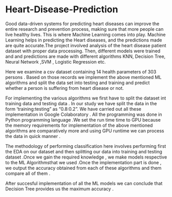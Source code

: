 # Heart-Disease-Prediction

Good data-driven systems for predicting heart diseases can improve the entire research and prevention process, making sure that more people can live healthy lives. This is where Machine Learning comes into play. Machine Learning helps in predicting the Heart diseases, and the predictions made are quite accurate.The project involved analysis of the heart disease patient dataset with proper data processing. Then, different models were trained and and predictions are made with different algorithms KNN, Decision Tree, Neural Network ,SVM , Logistic Regression etc. 


Here we examine a csv dataset containing 14 health parameters of 303 persons . Based on those records we implement the above mentioned ML algorithms and split the data set into testing and training and predict whether a person is suffering from heart disease or not.


For implementing the various algorithms we first have to split the dataset int training data and testing data . In our study we have split the data in the form ‘training:testing” as “0.8:0.2”. We have carried out all these implementation in Google Colaboratory . All the programming was done in Python programming language .We set the run time time to GPU because the memory requirements for implementation of the above mentioned algorithms are comparatively more and using GPU runtime we can process the data in quick manner .

The methodology of performing classification here involves performing first the EDA on our dataset and then splitting our data into training and testing dataset .Once we gain the required knowledge , we make models respective to the ML Algorithmsthat we used .Once the implementation part is done , we output the accuracy obtained from each of these algorithms and them compare all of them . 

After succesful implementation of all the ML models we can conclude that Decision Tree provides us the maximum accuracy .
